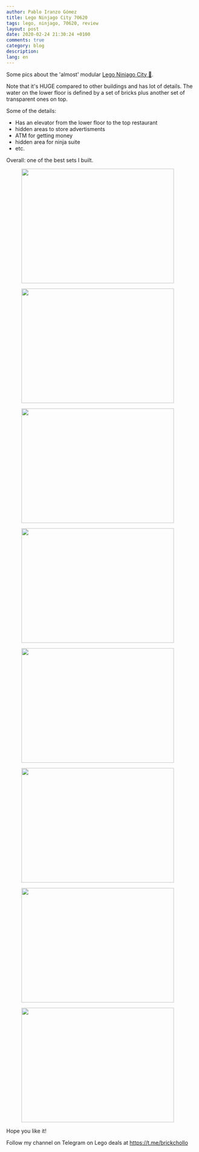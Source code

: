 ```yaml
---
author: Pablo Iranzo Gómez
title: Lego Ninjago City 70620
tags: lego, ninjago, 70620, review
layout: post
date: 2020-02-24 21:30:24 +0100
comments: true
category: blog
description:
lang: en
---
```


Some pics about the 'almost' modular [Lego Ninjago City 🛒](https://www.amazon.es/dp/B074XCNQSY?tag=redken-21).

Note that it's HUGE compared to other buildings and has lot of details. The water on the lower floor is defined by a set of bricks plus another set of transparent ones on top.

Some of the details:

- Has an elevator from the lower floor to the top restaurant
- hidden areas to store advertisments
- ATM for getting money
- hidden area for ninja suite
- etc.

Overall: one of the best sets I built.

<div class="elegant-gallery" itemscope itemtype="http://schema.org/ImageGallery">
 <figure itemprop="associatedMedia" itemscope itemtype="http://schema.org/ImageObject">
        <a href="https://i.imgur.com/v5ulbTA.jpg.jpg" itemprop="contentUrl" data-size="4032x3024">
            <img src="https://i.imgur.com/v5ulbTA.jpg" width="403" height="302" itemprop="thumbnail" alt="" />
        </a>
        <figcaption itemprop="caption description"></figcaption>
    </figure>
 <figure itemprop="associatedMedia" itemscope itemtype="http://schema.org/ImageObject">
        <a href="https://i.imgur.com/abpvOek.jpg.jpg" itemprop="contentUrl" data-size="4032x3024">
            <img src="https://i.imgur.com/abpvOek.jpg" width="403" height="302" itemprop="thumbnail" alt="" />
        </a>
        <figcaption itemprop="caption description"></figcaption>
    </figure>
 <figure itemprop="associatedMedia" itemscope itemtype="http://schema.org/ImageObject">
        <a href="https://i.imgur.com/nP9tgZM.jpg.jpg" itemprop="contentUrl" data-size="4032x3024">
            <img src="https://i.imgur.com/nP9tgZM.jpg" width="403" height="302" itemprop="thumbnail" alt="" />
        </a>
        <figcaption itemprop="caption description"></figcaption>
    </figure>
 <figure itemprop="associatedMedia" itemscope itemtype="http://schema.org/ImageObject">
        <a href="https://i.imgur.com/DqvUYTA.jpg.jpg" itemprop="contentUrl" data-size="4032x3024">
            <img src="https://i.imgur.com/DqvUYTA.jpg" width="403" height="302" itemprop="thumbnail" alt="" />
        </a>
        <figcaption itemprop="caption description"></figcaption>
    </figure>
 <figure itemprop="associatedMedia" itemscope itemtype="http://schema.org/ImageObject">
        <a href="https://i.imgur.com/zA0iozM.jpg.jpg" itemprop="contentUrl" data-size="4032x3024">
            <img src="https://i.imgur.com/zA0iozM.jpg" width="403" height="302" itemprop="thumbnail" alt="" />
        </a>
        <figcaption itemprop="caption description"></figcaption>
    </figure>
 <figure itemprop="associatedMedia" itemscope itemtype="http://schema.org/ImageObject">
        <a href="https://i.imgur.com/pjODgY9.jpg.jpg" itemprop="contentUrl" data-size="4032x3024">
            <img src="https://i.imgur.com/pjODgY9.jpg" width="403" height="302" itemprop="thumbnail" alt="" />
        </a>
        <figcaption itemprop="caption description"></figcaption>
    </figure>
 <figure itemprop="associatedMedia" itemscope itemtype="http://schema.org/ImageObject">
        <a href="https://i.imgur.com/VIcgZNa.jpg.jpg" itemprop="contentUrl" data-size="4032x3024">
            <img src="https://i.imgur.com/VIcgZNa.jpg" width="403" height="302" itemprop="thumbnail" alt="" />
        </a>
        <figcaption itemprop="caption description"></figcaption>
    </figure>
 <figure itemprop="associatedMedia" itemscope itemtype="http://schema.org/ImageObject">
        <a href="https://i.imgur.com/M4dTBYu.jpg.jpg" itemprop="contentUrl" data-size="4032x3024">
            <img src="https://i.imgur.com/M4dTBYu.jpg" width="403" height="302" itemprop="thumbnail" alt="" />
        </a>
        <figcaption itemprop="caption description"></figcaption>
    </figure>
 </div>


Hope you like it!

Follow my channel on Telegram on Lego deals at <https://t.me/brickchollo>
